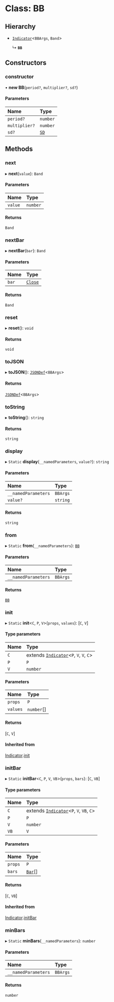 # Class: BB

## Hierarchy

- [`Indicator`](Indicator.md)<`BBArgs`, `Band`\>

  ↳ **`BB`**

## Constructors

### constructor

• **new BB**(`period?`, `multiplier?`, `sd?`)

#### Parameters

| Name          | Type          |
| :------------ | :------------ |
| `period?`     | `number`      |
| `multiplier?` | `number`      |
| `sd?`         | [`SD`](SD.md) |

## Methods

### next

▸ **next**(`value`): `Band`

#### Parameters

| Name    | Type     |
| :------ | :------- |
| `value` | `number` |

#### Returns

`Band`

### nextBar

▸ **nextBar**(`bar`): `Band`

#### Parameters

| Name  | Type                              |
| :---- | :-------------------------------- |
| `bar` | [`Close`](../interfaces/Close.md) |

#### Returns

`Band`

### reset

▸ **reset**(): `void`

#### Returns

`void`

### toJSON

▸ **toJSON**(): [`JSONDef`](../modules.md#jsondef)<`BBArgs`\>

#### Returns

[`JSONDef`](../modules.md#jsondef)<`BBArgs`\>

### toString

▸ **toString**(): `string`

#### Returns

`string`

### display

▸ `Static` **display**(`__namedParameters`, `value?`): `string`

#### Parameters

| Name                | Type     |
| :------------------ | :------- |
| `__namedParameters` | `BBArgs` |
| `value?`            | `string` |

#### Returns

`string`

### from

▸ `Static` **from**(`__namedParameters`): [`BB`](BB.md)

#### Parameters

| Name                | Type     |
| :------------------ | :------- |
| `__namedParameters` | `BBArgs` |

#### Returns

[`BB`](BB.md)

### init

▸ `Static` **init**<`C`, `P`, `V`\>(`props`, `values`): [`C`, `V`]

#### Type parameters

| Name | Type                                                     |
| :--- | :------------------------------------------------------- |
| `C`  | extends [`Indicator`](Indicator.md)<`P`, `V`, `V`, `C`\> |
| `P`  | `P`                                                      |
| `V`  | `number`                                                 |

#### Parameters

| Name     | Type       |
| :------- | :--------- |
| `props`  | `P`        |
| `values` | `number`[] |

#### Returns

[`C`, `V`]

#### Inherited from

[Indicator](Indicator.md).[init](Indicator.md#init)

### initBar

▸ `Static` **initBar**<`C`, `P`, `V`, `VB`\>(`props`, `bars`): [`C`, `VB`]

#### Type parameters

| Name | Type                                                      |
| :--- | :-------------------------------------------------------- |
| `C`  | extends [`Indicator`](Indicator.md)<`P`, `V`, `VB`, `C`\> |
| `P`  | `P`                                                       |
| `V`  | `number`                                                  |
| `VB` | `V`                                                       |

#### Parameters

| Name    | Type                         |
| :------ | :--------------------------- |
| `props` | `P`                          |
| `bars`  | [`Bar`](../modules.md#bar)[] |

#### Returns

[`C`, `VB`]

#### Inherited from

[Indicator](Indicator.md).[initBar](Indicator.md#initbar)

### minBars

▸ `Static` **minBars**(`__namedParameters`): `number`

#### Parameters

| Name                | Type     |
| :------------------ | :------- |
| `__namedParameters` | `BBArgs` |

#### Returns

`number`
